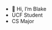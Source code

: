 - 👋 Hi, I’m Blake
- UCF Student
- CS Major


<!---
Blake-Tr/Blake-Tr is a ✨ special ✨ repository because its `README.md` (this file) appears on your GitHub profile.
You can click the Preview link to take a look at your changes.
--->
